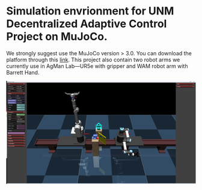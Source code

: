 # Simulation envrionment for UNM Decentralized Adaptive Control Project on MuJoCo. 



We strongly suggest use the MuJoCo version > 3.0. You can download the platform through this [link](https://github.com/google-deepmind/mujoco/releases). This project also contain two robot arms we currently use in AgMan Lab—UR5e with gripper and WAM robot arm with Barrett Hand. 

![](https://raw.githubusercontent.com/SURI-Shared/UNM_Hybrid_Hinge_MuJoCo/main/general_pic.png?token=GHSAT0AAAAAACMQCJVNUJRMCBFR5FU62TVYZM7HZKA)
